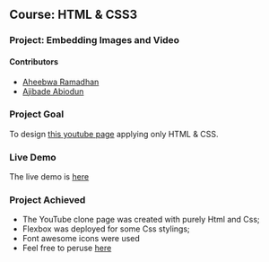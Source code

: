 ## Course: HTML & CSS3
### Project: Embedding Images and Video

#### Contributors
* [Aheebwa Ramadhan](https://github.com/raheebwa)
* [Ajibade Abiodun](https://github.com/Tripple-A)

### Project Goal
To design [this youtube page](http://archive.fo/Bss88) applying only HTML & CSS. 

### Live Demo

The live demo is [here](https://tripple-a.github.io/Youtube-Clone/)

### Project Achieved
* The YouTube clone page was created with purely Html and Css;
* Flexbox was deployed for some Css stylings;
* Font awesome icons were used
* Feel free to peruse [here](https://tripple-a.github.io/Youtube-Clone/)
